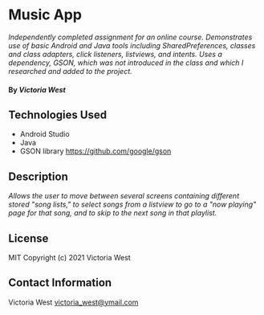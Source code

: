 # Music App

_Independently completed assignment for an online course. Demonstrates use of basic Android and Java tools including SharedPreferences, classes and class adapters, click listeners, listviews, and intents. Uses a dependency, GSON, which was not introduced in the class and which I researched and added to the project._

#### By _**Victoria West**_

## Technologies Used
* Android Studio
* Java
* GSON library https://github.com/google/gson

## Description
_Allows the user to move between several screens containing different stored "song lists,"
to select songs from a listview to go to a "now playing" page for that song, and to skip to the next song in that playlist._

## License
MIT
Copyright (c) 2021 Victoria West
## Contact Information
Victoria West victoria_west@ymail.com

